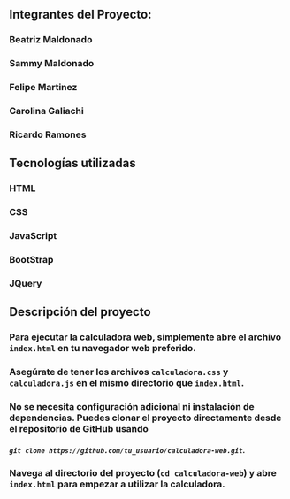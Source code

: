 ## Integrantes del Proyecto:
### Beatriz Maldonado
### Sammy Maldonado
### Felipe Martinez
### Carolina Galiachi
### Ricardo Ramones


## Tecnologías utilizadas

### HTML
### CSS
### JavaScript
### BootStrap
### JQuery


## Descripción del proyecto
### Para ejecutar la calculadora web, simplemente abre el archivo `index.html` en tu navegador web preferido. 

### Asegúrate de tener los archivos `calculadora.css` y `calculadora.js` en el mismo directorio que `index.html`. 

### No se necesita configuración adicional ni instalación de dependencias. Puedes clonar el proyecto directamente desde el repositorio de GitHub usando 

##### `git clone https://github.com/tu_usuario/calculadora-web.git`. 

### Navega al directorio del proyecto (`cd calculadora-web`) y abre `index.html` para empezar a utilizar la calculadora.
